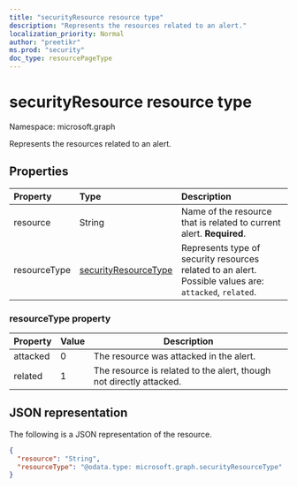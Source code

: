 ```yaml
---
title: "securityResource resource type"
description: "Represents the resources related to an alert."
localization_priority: Normal
author: "preetikr"
ms.prod: "security"
doc_type: resourcePageType
---
```


# securityResource resource type

Namespace: microsoft.graph

Represents the resources related to an alert.

## Properties

| Property   | Type|Description|
|:---------------|:--------|:----------|
|resource|String|Name of the resource that is related to current alert. **Required**.|
|resourceType|[securityResourceType](#securityresourcetype)|Represents type of security resources related to an alert. Possible values are: `attacked`, `related`.|

### resourceType property

|Property|Value|Description|
|-|-|-|
|attacked|0|The resource was attacked in the alert.|
|related|1|The resource is related to the alert, though not directly attacked.|

## JSON representation

The following is a JSON representation of the resource.

<!-- {
  "blockType": "resource",
  "optionalProperties": [
  ],
  "@odata.type": "microsoft.graph.securityResource"
}-->

```json
{
  "resource": "String",
  "resourceType": "@odata.type: microsoft.graph.securityResourceType"
}
```

<!-- uuid: 8fcb5dbc-d5aa-4681-8e31-b001d5168d79
2015-10-25 14:57:30 UTC -->
<!-- {
  "type": "#page.annotation",
  "description": "securityResource resource",
  "keywords": "",
  "section": "documentation",
  "tocPath": ""
}-->
